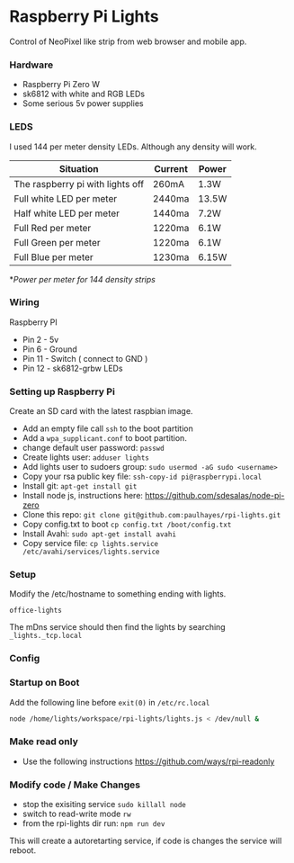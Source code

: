 # Raspberry Pi Lights
Control of NeoPixel like strip from web browser and mobile app.

### Hardware

* Raspberry Pi Zero W
* sk6812 with white and RGB LEDs
* Some serious 5v power supplies

### LEDS
I used 144 per meter density LEDs. Although any density will work. 


| Situation | Current | Power |
|-----------|---------|--------|
| The raspberry pi with lights off | 260mA | 1.3W |
| Full white LED per meter | 2440ma | 13.5W |
| Half white LED per meter | 1440ma | 7.2W |
| Full Red per meter | 1220ma | 6.1W |
| Full Green per meter | 1220ma | 6.1W |
| Full Blue per meter | 1230ma | 6.15W |

**Power per meter for 144 density strips*

### Wiring

Raspberry PI
* Pin 2 - 5v 
* Pin 6 - Ground
* Pin 11 - Switch ( connect to GND )
* Pin 12 - sk6812-grbw LEDs

### Setting up Raspberry Pi

Create an SD card with the latest raspbian image.

- Add an empty file call ```ssh``` to the boot partition
- Add a ```wpa_supplicant.conf``` to boot partition.
- change default user password: ```passwd```
- Create lights user: ```adduser lights```
- Add lights user to sudoers group: ```sudo usermod -aG sudo <username>```
- Copy your rsa public key file: ```ssh-copy-id pi@raspberrypi.local``` 
- Install git: ```apt-get install git```
- Install node js, instructions here: https://github.com/sdesalas/node-pi-zero
- Clone this repo: ```git clone git@github.com:paulhayes/rpi-lights.git```
- Copy config.txt to boot ```cp config.txt /boot/config.txt```
- Install Avahi: ```sudo apt-get install avahi```
- Copy service file: ```cp lights.service /etc/avahi/services/lights.service```

### Setup

Modify the /etc/hostname to something ending with lights.
```
office-lights
```

The mDns service should then find the lights by searching ```_lights._tcp.local```

### Config

### Startup on Boot
Add the following line before ```exit(0)``` in ```/etc/rc.local```

```bash
node /home/lights/workspace/rpi-lights/lights.js < /dev/null &
```

### Make read only
- Use the following instructions https://github.com/ways/rpi-readonly

### Modify code / Make Changes

- stop the exisiting service ```sudo killall node```
- switch to read-write mode ```rw```
- from the rpi-lights dir run: ```npm run dev```

This will create a autoretarting service, if code is changes the service will reboot.
